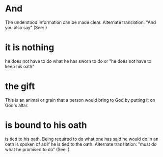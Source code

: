 
# And
The understood information can be made clear. Alternate translation: "And you also say" (See: )

# it is nothing
he does not have to do what he has sworn to do or "he does not have to keep his oath"

# the gift
This is an animal or grain that a person would bring to God by putting it on God's altar.

# is bound to his oath
is tied to his oath. Being required to do what one has said he would do in an oath is spoken of as if he is tied to the oath. Alternate translation: "must do what he promised to do" (See: )